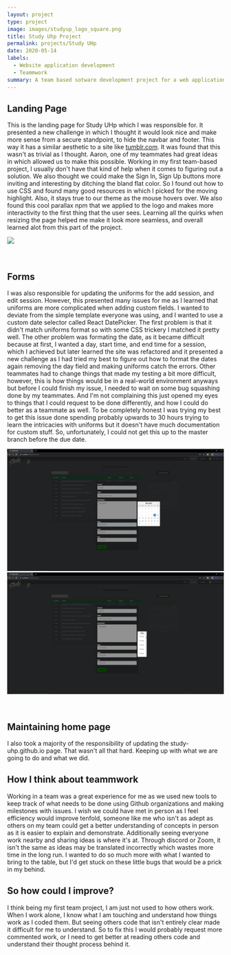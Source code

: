```yaml
---
layout: project
type: project
image: images/studyup_logo_square.png
title: Study Uhp Project
permalink: projects/Study UHp
date: 2020-05-14
labels:
  - Website application development
  - Teammwork
summary: A team based sotware development project for a web application that helps students find tutor sessions, and teach others.
---
```


## Landing Page

This is the landing page for Study UHp which I was responsible for. It presented a new challenge in which I thought it would look nice and make more sense from a secure standpoint, to hide the navbar and footer. This way it has a similar aesthetic to a site like [tumblr.com](https://www.tumblr.com/). It was found that this wasn't as trivial as I thought. Aaron, one of my teammates had great ideas in which allowed us to make this possible. Working in my first team-based project, I usually don't have that kind of help when it comes to figuring out a solution. We also thought we could make the Sign In, Sign Up buttons more inviting and interesting by ditching the bland flat color. So I found out how to use CSS and found many good resources in which I picked for the moving highlight. Also, it stays true to our theme as the mouse hovers over. We also found this cool parallax npm that we applied to the logo and makes more interactivity to the first thing that the user sees. Learning all the quirks when resizing the page helped me make it look more seamless, and overall learned alot from this part of the project.  

<img class="ui massive floated center rounded image" src="/images/Landingpage.PNG">
<p>&nbsp;</p>

## Forms

I was also responsible for updating the uniforms for the add session, and edit session. However, this presented many issues for me as I learned that uniforms are more complicated when adding custom fields. I wanted to deviate from the simple template everyone was using, and I wanted to use a custom date selector called React DatePicker. The first problem is that it didn't match uniforms format so with some CSS trickery I matched it pretty well. The other problem was formating the date, as it became difficult because at first, I wanted a day, start time, and end time for a session, which I achieved but later learned the site was refactored and it presented a new challenge as I had tried my best to figure out how to format the dates again removing the day field and making uniforms catch the errors. Other teammates had to change things that made my testing a bit more difficult, however, this is how things would be in a real-world environment anyways but before I could finish my issue, I needed to wait on some bug squashing done by my teammates. And I'm not complaining this just opened my eyes to things that I could request to be done differently, and how I could do better as a teammate as well. To be completely honest I was trying my best to get this issue done spending probably upwards to 30 hours trying to learn the intricacies with uniforms but it doesn't have much documentation for custom stuff. So, unfortunately, I could not get this up to the master branch before the due date.   

<img class="ui massive floated center rounded image" src="/images/dayPick.PNG">
<img class="ui massive floated center rounded image" src="/images/timePick.PNG">
<p>&nbsp;</p>

## Maintaining home page

I also took a majority of the responsibility of updating the study-uhp.github.io page. That wasn't all that hard. Keeping up with what we are going to do and what we did. 

## How I think about teammwork

Working in a team was a great experience for me as we used new tools to keep track of what needs to be done using Github organizations and making milestones with issues. I wish we could have met in person as I feel efficiency would improve tenfold, someone like me who isn't as adept as others on my team could get a better understanding of concepts in person as it is easier to explain and demonstrate. Additionally seeing everyone work nearby and sharing ideas is where it's at. Through discord or Zoom, it isn't the same as ideas may be translated incorrectly which wastes more time in the long run. I wanted to do so much more with what I wanted to bring to the table, but I'd get stuck on these little bugs that would be a prick in my behind. 

## So how could I improve? 

I think being my first team project, I am just not used to how others work. When I work alone, I know what I am touching and understand how things work as I coded them. But seeing others code that isn't entirely clear made it difficult for me to understand. So to fix this I would probably request more commented work, or I need to get better at reading others code and understand their thought process behind it. 
